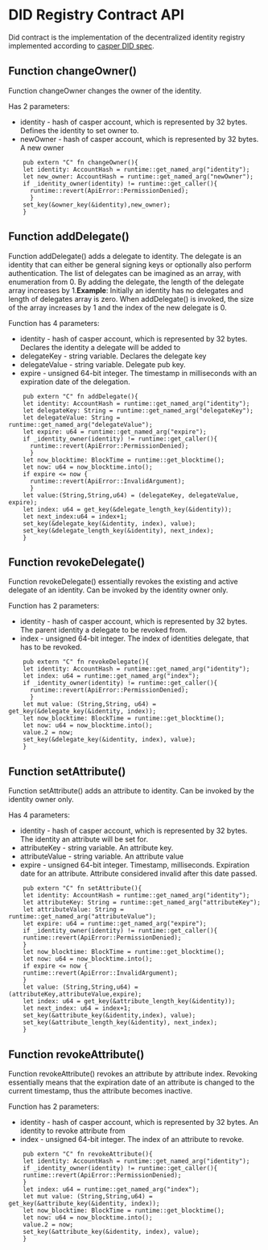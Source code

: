 # DID Registry Contract API

Did contract is the implementation of the decentralized identity registry implemented according to [casper DID spec](./casper-did-method-spec.md).


## Function changeOwner()
Function changeOwner changes the owner of the identity.

Has 2 parameters:
- identity - hash of casper account, which is represented by 32 bytes. Defines the identity to set owner to.
- newOwner - hash of casper account, which is represented by 32 bytes. A new owner

```
    pub extern "C" fn changeOwner(){
    let identity: AccountHash = runtime::get_named_arg("identity");
    let new_owner: AccountHash = runtime::get_named_arg("newOwner");
    if _identity_owner(identity) != runtime::get_caller(){
      runtime::revert(ApiError::PermissionDenied);
      }
    set_key(&owner_key(&identity),new_owner);
    }
```

## Function addDelegate()
Function addDelegate() adds a delegate to identity. The delegate is an identity that can either be general signing keys or optionally also perform authentication. The list of delegates can be imagined as an array, with enumeration from 0. By adding the delegate, the length of the delegate array increases by 1.**Example**: Initially an identity has no delegates and length of delegates array is zero. When addDelegate() is invoked, the size of the array increases by 1 and the index of the new delegate is 0.

Function has 4 parameters:

- identity - hash of casper account, which is represented by 32 bytes. Declares the identity a delegate will be added to
- delegateKey - string variable. Declares the delegate key
- delegateValue - string variable. Delegate pub key.
- expire - unsigned 64-bit integer. The timestamp in milliseconds with an expiration date of the delegation.

```
    pub extern "C" fn addDelegate(){
    let identity: AccountHash = runtime::get_named_arg("identity");
    let delegateKey: String = runtime::get_named_arg("delegateKey");
    let delegateValue: String = runtime::get_named_arg("delegateValue");
    let expire: u64 = runtime::get_named_arg("expire");
    if _identity_owner(identity) != runtime::get_caller(){
      runtime::revert(ApiError::PermissionDenied);
      }
    let now_blocktime: BlockTime = runtime::get_blocktime();
    let now: u64 = now_blocktime.into();
    if expire <= now {
      runtime::revert(ApiError::InvalidArgument);
      }
    let value:(String,String,u64) = (delegateKey, delegateValue, expire);
    let index: u64 = get_key(&delegate_length_key(&identity));
    let next_index:u64 = index+1;
    set_key(&delegate_key(&identity, index), value);
    set_key(&delegate_length_key(&identity), next_index);
    }
```

## Function revokeDelegate()
Function revokeDelegate() essentially revokes the existing and active delegate of an identity. Can be invoked by the identity owner only.

Function has 2 parameters:
- identity - hash of casper account, which is represented by 32 bytes. The parent identity a delegate to be revoked from.
- index - unsigned 64-bit integer. The index of identities delegate, that has to be revoked.

```
    pub extern "C" fn revokeDelegate(){
    let identity: AccountHash = runtime::get_named_arg("identity");
    let index: u64 = runtime::get_named_arg("index");
    if _identity_owner(identity) != runtime::get_caller(){
      runtime::revert(ApiError::PermissionDenied);
      }
    let mut value: (String,String, u64) = get_key(&delegate_key(&identity, index));
    let now_blocktime: BlockTime = runtime::get_blocktime();
    let now: u64 = now_blocktime.into();
    value.2 = now;
    set_key(&delegate_key(&identity, index), value);
    }
```

## Function setAttribute()
Function setAttribute() adds an attribute to identity. Can be invoked by the identity owner only.

Has 4 parameters:
- identity - hash of casper account, which is represented by 32 bytes. The identity an attribute will be set for.
- attributeKey - string variable. An attribute key.
- attributeValue - string variable. An attribute value
- expire - unsigned 64-bit integer. Timestamp, milliseconds. Expiration date for an attribute. Attribute considered invalid after this date passed.

```
    pub extern "C" fn setAttribute(){
    let identity: AccountHash = runtime::get_named_arg("identity");
    let attributeKey: String = runtime::get_named_arg("attributeKey");
    let attributeValue: String = runtime::get_named_arg("attributeValue");
    let expire: u64 = runtime::get_named_arg("expire");
    if _identity_owner(identity) != runtime::get_caller(){
    runtime::revert(ApiError::PermissionDenied);
    }
    let now_blocktime: BlockTime = runtime::get_blocktime();
    let now: u64 = now_blocktime.into();
    if expire <= now {
    runtime::revert(ApiError::InvalidArgument);
    }
    let value: (String,String,u64) = (attributeKey,attributeValue,expire);
    let index: u64 = get_key(&attribute_length_key(&identity));
    let next_index: u64 = index+1;
    set_key(&attribute_key(&identity,index), value);
    set_key(&attribute_length_key(&identity), next_index);
    }
```

## Function revokeAttribute()
Function revokeAttribute() revokes an attribute by attribute index. Revoking essentially means that the expiration date of an attribute is changed to the current timestamp, thus the attribute becomes inactive.

Function has 2 parameters:
- identity - hash of casper account, which is represented by 32 bytes. An identity to revoke attribute from
- index - unsigned 64-bit integer. The index of an attribute to revoke.

```
    pub extern "C" fn revokeAttribute(){
    let identity: AccountHash = runtime::get_named_arg("identity");
    if _identity_owner(identity) != runtime::get_caller(){
    runtime::revert(ApiError::PermissionDenied);
    }
    let index: u64 = runtime::get_named_arg("index");
    let mut value: (String,String,u64) = get_key(&attribute_key(&identity, index));
    let now_blocktime: BlockTime = runtime::get_blocktime();
    let now: u64 = now_blocktime.into();
    value.2 = now;
    set_key(&attribute_key(&identity, index), value);
    }
```

